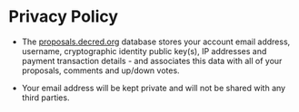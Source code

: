 # Privacy Policy

- The [proposals.decred.org](proposals.decred.org) database stores your account email address, username, cryptographic identity public key(s), IP addresses and payment transaction details - and associates this data with all of your proposals, comments and up/down votes.

- Your email address will be kept private and will not be shared with any third parties.
